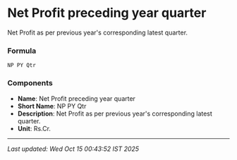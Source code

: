 # Net Profit preceding year quarter
Net Profit as per previous year's corresponding latest quarter.

### Formula
```text
NP PY Qtr
```


### Components
- **Name**: Net Profit preceding year quarter
- **Short Name**: NP PY Qtr
- **Description**: Net Profit as per previous year's corresponding latest quarter.
- **Unit**: Rs.Cr.

---
*Last updated: Wed Oct 15 00:43:52 IST 2025*
